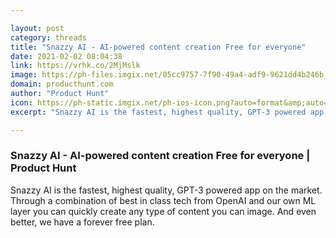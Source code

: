 ```yaml
---

layout: post
category: threads
title: "Snazzy AI - AI-powered content creation Free for everyone"
date: 2021-02-02 08:04:38
link: https://vrhk.co/2MjMslk
image: https://ph-files.imgix.net/05cc9757-7f90-49a4-adf9-9621dd4b246b.jpeg?auto=format&fit=crop&frame=1&h=512&w=1024
domain: producthunt.com
author: "Product Hunt"
icon: https://ph-static.imgix.net/ph-ios-icon.png?auto=format&amp;auto=compress
excerpt: "Snazzy AI is the fastest, highest quality, GPT-3 powered app on the market. Through a combination of best in class tech from OpenAI and our own ML layer you can quickly create any type of content you can image. And even better, we have a forever free plan."

---
```


### Snazzy AI - AI-powered content creation Free for everyone | Product Hunt

Snazzy AI is the fastest, highest quality, GPT-3 powered app on the market. Through a combination of best in class tech from OpenAI and our own ML layer you can quickly create any type of content you can image. And even better, we have a forever free plan.